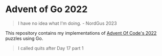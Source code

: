 # Advent of Go 2022

> I have no idea what I'm doing. - NordGus 2023

This repository contains my implementations of [Advent Of Code's 2022](https://adventofcode.com/2022) puzzles using Go.

> I called quits after Day 17 part 1